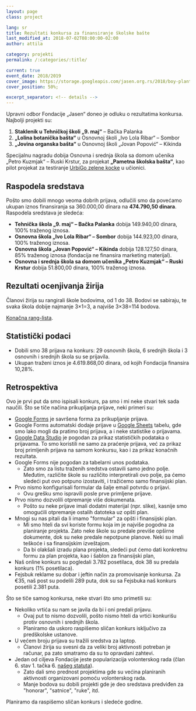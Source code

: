 ```yaml
---
layout: page
class: project

lang: sr
title: Rezultati konkursa za finansiranje školske bašte
last_modified_at: 2018-07-02T08:00:00-02:00
author: attila

category: projekti
permalink: /:categories/:title/

current: true
event_date: 2018/2019
cover_image: https://storage.googleapis.com/jasen.org.rs/2018/boy-planting-vegetables-in-garden.jpg
cover_position: 50%;

excerpt_separator: <!-- details -->
---
```


Upravni odbor Fondacije „Jasen“ doneo je odluku o rezultatima konkursa.
Najbolji projekti su:

1. **Staklenik u Tehničkoj školi „9. maj“** – Bačka Palanka
2. **„Lolina botanička bašta“** u Osnovnoj školi „Ivo Lola Ribar“ – Sombor
3. **„Jovina organska bašta“** u Osnovnoj školi „Jovan Popović“ – Kikinda

Specijalnu nagradu dobija Osnovna i srednja škola sa domom učenika „Petro
Kuzmjak“ – Ruski Krstur, za projekat **„Pametna školska bašta“**, kao pilot
projekat za testiranje [UrbiGo zelene kocke](https://urbigo.me) u učionici.

<!-- details -->

## Raspodela sredstava

Pošto smo dobili mnogo veoma dobrih prijava, odlučili smo da povećamo ukupan
iznos finansiranja sa 360.000,00 dinara na **474.790,50 dinara**. Raspodela
sredstava je sledeća:

* **Tehnička škola „9. maj“ – Bačka Palanka** dobija 149.940,00 dinara, 100%
  traženog iznosa.
* **Osnovna škola „Ivo Lola Ribar“ – Sombor** dobija 144.923,00 dinara, 100%
  traženog iznosa.
* **Osnovna škola „Jovan Popović“ – Kikinda** dobija 128.127,50 dinara, 85%
  traženog iznosa (fondacija ne finansira marketing materijal).
* **Osnovna i srednja škola sa domom učenika „Petro Kuzmjak“ – Ruski Krstur**
  dobija 51.800,00 dinara, 100% traženog iznosa.

## Rezultati ocenjivanja žirija

Članovi žirija su rangirali škole bodovima, od 1 do 38. Bodovi se sabiraju, te
svaka škola dobije najmanje 3×1=3, a najviše 3×38=114 bodova.

[Konačna rang-lista](https://datastudio.google.com/open/1Hk_tlxS4XUGiA8edYBMmbck6dk0VTi4X).

## Statistički podaci

* Dobili smo 38 prijava na konkurs: 29 osnovnih škola, 6 srednjih škola i 3
  osnovnih i srednjih škola su se prijavila.
* Ukupan traženi iznos je 4.619.868,00 dinara, od kojih Fondacija finansira
  10,28%.

## Retrospektiva

Ovo je prvi put da smo ispisali konkurs, pa smo i mi neke stvari tek sada
naučili. Što se tiče načina prikupljanja prijave, neki primeri su:

* [Google Forms] je savršena forma za prikupljanje prijava.
* Google Forms automatski dodaje prijave u [Google Sheets] tabelu, gde smo
  lako mogli da pratimo broj prijava, a i neke statistike o prijavama.  
* [Google Data Studio] je pogodan za prikaz statističkih podataka o prijavama.
  To smo koristili ne samo za praćenje prijava, već za prikaz broj primljenih
  prijava na samom konkursu, kao i za prikaz konačnih rezultata.
* Google Forms nije pogodan za tabelarni unos podataka.
  * Zato smo za listu traženih sredstva ostavili samo jedno polje. Međutim,
  različite škole su različito interpretirali ovo polje, pa ćemo sledeći put
  ovo potpuno izostaviti, i tražićemo samo finansijski plan.
* Prvo nismo konfigurisali formular da šalje email potvrdu o prijavi.
  * Ovu grešku smo ispravili posle prve primljene prijave.
* Prvo nismo dozvolili otpremanje više dokumenata.
  * Pošto su neke prijave imali dodatni materijal (npr. slike), kasnije smo
  omogućili otpremanje ostalih datoteka uz opšti plan.
* Mnogi su nas pitali da li imamo "formular" za opšti i finansijski plan.
  * Mi smo hteli da svi koriste formu koja im je najviše pogodna za planiranje
  projekta. Zato neke škole su predale previše opširne dokumente, dok su neke
  predale nepotpune planove. Neki su imali teškoće i sa finansijskim
  izveštajom. 
  * Da bi olakšali izradu plana projekta, sledeći put ćemo dati konkretnu
  formu za plan projekta, kao i šablon za finansijski plan, 
* Naš online konkurs su pogledali 3.782 posetilaca, dok 38 su predala konkurs
  (1% posetilaca).
* Fejsbuk reklame su dobar i jeftin način za promovisanje konkursa. Za €35,
  naš post su podelili 289 puta, dok su sa Fejsbuka naš konkurs posetili 2.381
  puta.

[Google Forms]: http://forms.google.com
[Google Sheets]: http://sheets.google.com
[Google Data Studio]: http://datastudio.google.com

Što se tiče samog konkursa, neke stvari što smo primetili su:

* Nekoliko vrtića su nam se javila da bi i oni predali prijavu.
  * Ovaj put to nismo dozvolili, pošto nismo hteli da vrtići konkurišu protiv
  osnovnih i srednjih škola.
  * Planiramo da uskoro raspišemo sličan konkurs isključivo za predškolske
  ustanove.
* U većem broju prijava su tražili sredstva za laptop.
  * Članovi žirija su svesni da za veliki broj aktivnosti potreban je računar,
  pa zato smatramo da su to opravdani zahtevi.
* Jedan od ciljeva Fondacije jeste popularizacija volonterskog rada (član 6.
  stav 1. tačka 6. [našeg statuta](/docs/statut.pdf)).
  * Zato dali smo prednost projektima gde su većina planiranih aktivnosti
  organizovani pomoću volonterskog rada.
  * Manje bodova su dobili projekti gde je deo sredstava predviđen za
  "honorar", "satnice", "ruke", itd.

Planiramo da raspišemo sličan konkurs i sledeće godine.
